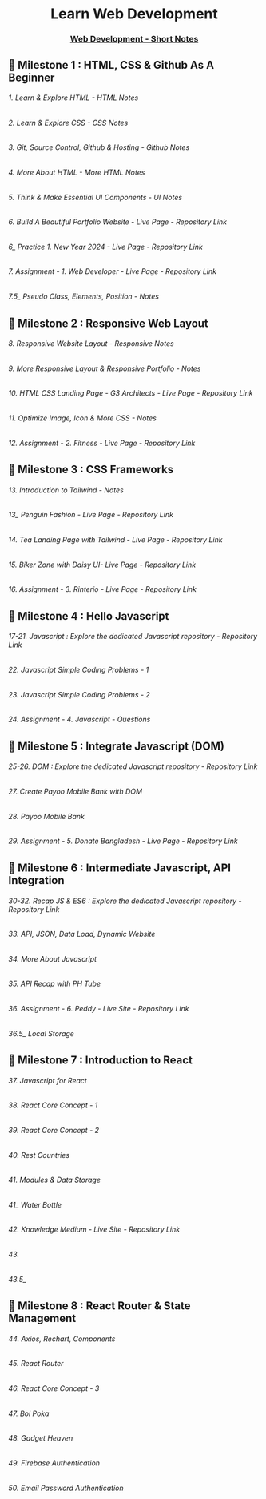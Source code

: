 <h1 align="center"> Learn Web Development </h1>

<h3 align="center"> <a href="https://tamimiqbal.notion.site/Short-Notes-11fbf6be67d48003acaef4e3a64e72ad?pvs=4" target="_blank">Web Development - Short Notes</a> </h3>

## 🎯 Milestone 1 : HTML, CSS & Github As A Beginner 

<h6>1. Learn & Explore HTML - <a style="text-decoration:none" href="https://tamimiqbal.notion.site/1-Learn-Explore-HTML-7c523c8ae07741159fe2177f054f3062?pvs=4" target="_blank">HTML Notes</a> </h6>

<h6>2. Learn & Explore CSS - <a style="text-decoration:none" href="https://tamimiqbal.notion.site/2-Learn-Explore-CSS-937764b1d0e749efa15588f143075233?pvs=4" target="_blank">CSS Notes</a> </h6>

<h6>3. Git, Source Control, Github & Hosting - <a style="text-decoration:none" href="https://tamimiqbal.notion.site/3-Git-Source-Control-Github-Hosting-4e404c2cc9c646a5b74557f303362a9f?pvs=4" target="_blank">Github Notes</a> </h6>

<h6>4. More About HTML - <a style="text-decoration:none" href="https://tamimiqbal.notion.site/4-More-About-HTML-ea21b7f5eff044438dc673797dc9dfca?pvs=4" target="_blank">More HTML Notes</a> </h6>


<h6>5. Think & Make Essential UI Components - <a style="text-decoration:none" href="https://tamimiqbal.notion.site/5-Think-Make-Essential-UI-Components-8eb2b416d8a7442e9779cc4a003b005b?pvs=4" target="_blank">UI Notes</a> </h6>

<h6>6. Build A Beautiful Portfolio Website - <a style="text-decoration:none" href="https://tamiim-iqbal.github.io/Portfolio-Website/">Live Page</a> - <a style="text-decoration:none" href="https://github.com/Tamiim-Iqbal/Portfolio-Website">Repository Link</a></h6>

<h6>6_ Practice 1. New Year 2024 - <a style="text-decoration:none" href="https://tamiim-iqbal.github.io/New-Year-2024/">Live Page</a> - <a style="text-decoration:none" href="https://github.com/Tamiim-Iqbal/New-Year-2024">Repository Link</a> </h6>

<h6>7. Assignment - 1. Web Developer - <a style="text-decoration:none" href="https://tamiim-iqbal.github.io/Web-Developer/">Live Page</a> - <a style="text-decoration:none" href="https://github.com/Tamiim-Iqbal/Web-Developer">Repository Link</a></h6>

<h6>7.5_ Pseudo Class, Elements, Position - <a style="text-decoration:none" href="" target="_blank">Notes</a> </h6>

## 🎯 Milestone 2 : Responsive Web Layout

<h6>8. Responsive Website Layout - <a style="text-decoration:none" href="https://tamimiqbal.notion.site/8-Responsive-Website-Layout-7e615529cd9a4cb386775812a6b42b03?pvs=4" target="_blank">Responsive Notes</a> </h6>

<h6>9. More Responsive Layout & Responsive Portfolio - <a style="text-decoration:none" href="https://tamimiqbal.notion.site/9-More-Responsive-Layout-Responsive-Portfolio-4405695d9ad7439eb271bb5677a65c39?pvs=4" target="_blank">Notes</a> 

<h6>10. HTML CSS Landing Page - G3 Architects - <a style="text-decoration:none" href="https://tamiim-iqbal.github.io/G3-Architects/" target="_blank">Live Page</a> - <a style="text-decoration:none" href="https://github.com/Tamiim-Iqbal/G3-Architects">Repository Link</a> 

<h6>11. Optimize Image, Icon & More CSS - <a style="text-decoration:none" href="" target="_blank">Notes</a> </h6>

<h6>12. Assignment - 2. Fitness - <a style="text-decoration:none" href="https://tamiim-iqbal.github.io/Fitness/
">Live Page</a> - <a style="text-decoration:none" href="https://github.com/Tamiim-Iqbal/Fitness">Repository Link</a></h6>

## 🎯 Milestone 3 : CSS Frameworks

<h6>13. Introduction to Tailwind - <a style="text-decoration:none" href="https://tamimiqbal.notion.site/13-Introduction-to-Tailwind-474c2f1db5db49dbbc8d50dd9af05c9c?pvs=4" target="_blank">Notes</a> </h6>

<h6>13_ Penguin Fashion - <a style="text-decoration:none" href="https://tamiim-iqbal.github.io/Penguin-Fashion/
">Live Page</a> - <a style="text-decoration:none" href="https://github.com/Tamiim-Iqbal/Penguin-Fashion">Repository Link</a></h6>

<h6>14. Tea Landing Page with Tailwind - <a style="text-decoration:none" href="https://tamiim-iqbal.github.io/Tea-House/">Live Page</a> - <a style="text-decoration:none" href="https://github.com/Tamiim-Iqbal/Tea-House">Repository Link</a> </h6>

<h6>15. Biker Zone with Daisy UI- <a style="text-decoration:none" href="https://tamiim-iqbal.github.io/Biker-Zone/">Live Page</a> - <a style="text-decoration:none" href="https://github.com/Tamiim-Iqbal/Biker-Zone">Repository Link</a>

<h6>16. Assignment - 3. Rinterio - <a style="text-decoration:none" href="https://tamiim-iqbal.github.io/Rinterio/">Live Page</a> - <a style="text-decoration:none" href="https://github.com/Tamiim-Iqbal/Rinterio">Repository Link</a></h6>

## 🎯 Milestone 4 : Hello Javascript

<h6>17-21. Javascript : Explore the dedicated Javascript repository - <a style="text-decoration:none" href="https://github.com/Tamiim-Iqbal/Javascript">Repository Link</a></h6>

<h6>22. Javascript Simple Coding Problems - 1 </h6>
<h6>23. Javascript Simple Coding Problems - 2 </h6>
<h6>24. Assignment - 4. Javascript - <a style="text-decoration:none" href="https://tamimiqbal.notion.site/Assignment-4-Questions-bcdac46ef6ed4f12a08bd80787e9f10e?pvs=4">Questions</a></h6>

## 🎯 Milestone 5 : Integrate Javascript (DOM)

<h6>25-26. DOM : Explore the dedicated Javascript repository - <a style="text-decoration:none" href="https://github.com/Tamiim-Iqbal/Javascript">Repository Link</a></h6>

<h6>27. Create Payoo Mobile Bank with DOM </h6>

<h6>28. Payoo Mobile Bank </h6>

<h6>29. Assignment - 5. Donate Bangladesh - <a style="text-decoration:none" href="https://tamiim-iqbal.github.io/Donate-Bangladesh/">Live Page</a> - <a style="text-decoration:none" href="https://github.com/Tamiim-Iqbal/Donate-Bangladesh">Repository Link</a></h6>



## 🎯 Milestone 6 : Intermediate Javascript, API Integration

<h6>30-32. Recap JS & ES6 : Explore the dedicated Javascript repository - <a style="text-decoration:none" href="https://github.com/Tamiim-Iqbal/Javascript">Repository Link</a></h6>

<h6>33. API, JSON, Data Load, Dynamic Website </h6>

<h6>34. More About Javascript </h6>

<h6>35. API Recap with PH Tube </h6>

<h6>36. Assignment - 6. Peddy  - <a style="text-decoration:none" href="https://peddy.vercel.app">Live Site</a> - <a style="text-decoration:none" href="https://github.com/Tamiim-Iqbal/Peddy">Repository Link</a></h6></h6>

<h6>36.5_ Local Storage </h6>

## 🎯 Milestone 7 : Introduction to React

<h6>37. Javascript for React </h6>
<h6>38. React Core Concept - 1 </h6>
<h6>39. React Core Concept - 2 </h6>
<h6>40. Rest Countries </h6>
<h6>41. Modules & Data Storage </h6>
<h6>41_ Water Bottle </h6>
<h6>42. Knowledge Medium - <a style="text-decoration:none" href="https://knowledge-medium.vercel.app/">Live Site</a> - <a style="text-decoration:none" href="https://github.com/Tamiim-Iqbal/Knowledge-Medium">Repository Link</a></h6>

<h6>43. </h6>
<h6>43.5_ </h6>

## 🎯 Milestone 8 : React Router & State Management

<h6>44. Axios, Rechart, Components</h6>
<h6>45. React Router</h6>
<h6>46. React Core Concept - 3</h6>
<h6>47. Boi Poka</h6>
<h6>48. Gadget Heaven</h6>
<h6>49. Firebase Authentication</h6>
<h6>50. Email Password Authentication</h6>